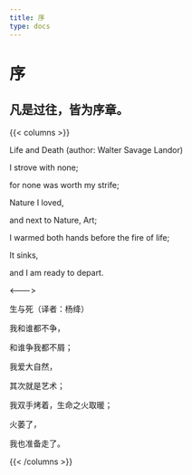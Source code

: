 ```yaml
---
title: 序
type: docs
---
```


# 序

## 凡是过往，皆为序章。

{{< columns >}}

Life and Death (author: Walter Savage Landor)

I strove with none;

for none was worth my strife;

Nature I loved,

and next to Nature, Art;

I warmed both hands before the fire of life;

It sinks,

and I am ready to depart.

<--->

生与死（译者：杨绛）

我和谁都不争，

和谁争我都不屑；

我爱大自然，

其次就是艺术；

我双手烤着，生命之火取暖；

火萎了，

我也准备走了。

{{< /columns >}}